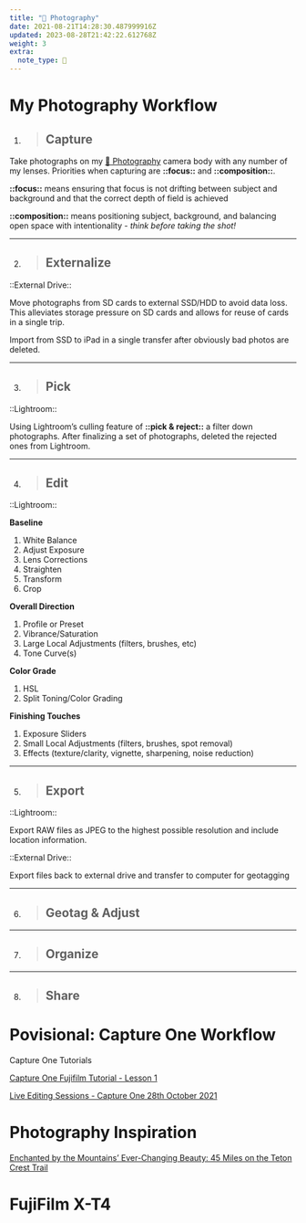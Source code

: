 ```yaml
---
title: "🌱 Photography"
date: 2021-08-21T14:28:30.487999916Z
updated: 2023-08-28T21:42:22.612768Z
weight: 3
extra:
  note_type: 🌱
---
```


# My Photography Workflow

1. > ## Capture

Take photographs on my [🌱 Photography](@/garden/photography/photography.md#fujifilm-x-t4) camera body with any number of my lenses. Priorities when capturing are **::focus::** and  **::composition::**.

   **::focus::** means ensuring that focus is not drifting between subject and background and that the correct depth of field is achieved

   **::composition::** means positioning subject, background, and balancing open space with intentionality - *think before taking the shot!*

---

2. > ## Externalize

::External Drive::

Move photographs from SD cards to external SSD/HDD to avoid data loss. This alleviates storage pressure on SD cards and allows for reuse of cards in a single trip.

Import from SSD to iPad in a single transfer after obviously bad photos are deleted.

---

3. > ## Pick

::Lightroom::

Using Lightroom’s culling feature of **::pick & reject::** a filter down photographs. After finalizing a set of photographs, deleted the rejected ones from Lightroom.

---

4. > ## Edit

::Lightroom::

**Baseline**

1. White Balance
2. Adjust Exposure
3. Lens Corrections
4. Straighten
5. Transform
6. Crop

**Overall Direction**

1. Profile or Preset
2. Vibrance/Saturation
3. Large Local Adjustments (filters, brushes, etc)
4. Tone Curve(s)

**Color Grade**

1. HSL
2. Split Toning/Color Grading

**Finishing Touches**

1. Exposure Sliders
2. Small Local Adjustments (filters, brushes, spot removal)
3. Effects (texture/clarity, vignette, sharpening, noise reduction)

---

5. > ## Export

::Lightroom::

Export RAW files as JPEG to the highest possible resolution and include location information.

::External Drive::

Export files back to external drive and transfer to computer for geotagging

---

6. > ## Geotag & Adjust

---

7. > ## Organize

---

8. > ## Share

# Povisional: Capture One Workflow

Capture One Tutorials

[Capture One Fujifilm Tutorial - Lesson 1](https://www.youtube.com/watch?v=C3xC4ukBitY&list=PL08Pbx9OieV0MolFZIZLffMQRWfugNQKh)

[Live Editing Sessions - Capture One 28th October 2021](https://www.youtube.com/watch?v=_squSBYEvPE)

# Photography Inspiration

[Enchanted by the Mountains’ Ever-Changing Beauty: 45 Miles on the Teton Crest Trail](https://www.nytimes.com/2021/08/30/travel/teton-crest-trail.html)

# FujiFilm X-T4

